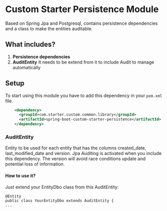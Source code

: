 # Custom Starter Persistence Module

Based on Spring Jpa and Postgresql, contains persistence dependencies and a class to make the entities auditable.

## What includes?
1. **Persistence dependencies**
2. **AuditEntity** It needs to be extend from it to include Audit to manage automatically

## Setup

To start using this module you have to add this dependency in your `pom.xml` file.

```xml
    <dependency>
      <groupId>com.starter.custom.common.library</groupId>
      <artifactId>spring-boot-custom-starter-persistence</artifactId>
    </dependency>
```

### AuditEntity

Entity to be used for each entity that has the columns created_date, last_modified_date and version.
Jpa Auditing is activated when you include this dependency. The version will avoid race conditions update and potential loss of information.

#### How to use it?

Just extend your EntityDbo class from this AuditEntity:

```
@Entity
public class YourEntityDbo extends AuditEntity {
...
```
